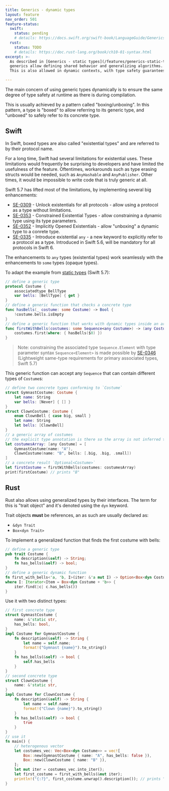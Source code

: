 ```yaml
---
title: Generics - dynamic types
layout: feature
nav_order: 501
feature-status:
  swift:
    status: pending
    # details: https://docs.swift.org/swift-book/LanguageGuide/Generics.html
  rust:
    status: TODO
    # details: https://doc.rust-lang.org/book/ch10-01-syntax.html
excerpt: >- 
  As described in [Generics - static types](/features/generics-static-types),
  generics allow defining shared behavior and generalizing algorithms.
  This is also allowed in dynamic contexts, with type safety guarantees provide by the runtime.

---
```


The main concern of using generic types dynamically is to ensure the same degree of type safety at runtime as there is during compilation.

This is usually achieved by a pattern called "boxing/unboxing". In this pattern, a type is "boxed" to allow referring to its generic type, and "unboxed" to safely refer to its concrete type.

## Swift

In Swift, boxed types are also called "existential types" and are referred to by their protocol name.

For a long time, Swift had several limitations for existential uses. These limitations would frequently be surprising to developers and have limited the usefulness of the feature. Oftentimes, workarounds such as type erasing structs would be needed, such as `AnyHashable` and `AnyPublisher`. Other times, it would be impossible to write code that is truly generic at all.

Swift 5.7 has lifted most of the limitations, by implementing several big enhancements:

* [SE-0309] - Unlock existentials for all protocols - allow using a protocol as a type without limitations.
* [SE-0353] - Constrained Existential Types - allow constraining a dynamic type using its type parameters.
* [SE-0352] - Implicitly Opened Existentials - allow "unboxing" a dynamic type to a conrete type.
* [SE-0335] - Introduce existential `any` - a new keyword to explicitly refer to a protocol as a type. Introduced in Swift 5.6, will be mandatory for all protocols in Swift 6.
 
The enhancements to `any` types (existential types) work seamlessly with the enhancements to `some` types (opaque types).

To adapt the example from [static types](/features/generics-static-types) (Swift 5.7):

```swift
// define a generic type
protocol Costume {
    associatedtype BellType
    var bells: [BellType] { get }
}
// define a generic function that checks a concrete type
func hasBells(_ costume: some Costume) -> Bool {
    !costume.bells.isEmpty
}
// define a generic function that works with dynamic types inside an array
func firstWithBells(costumes: some Sequence<any Costume>) -> (any Costume)? {
    costumes.first(where: { hasBells($0) })
}
```

> Note: constraining the associated type `Sequence.Element` with type parameter syntax `Sequence<Element>` is made possible by [SE-0346] (Lightweight same-type requirements for primary associated types, Swift 5.7)

This generic function can accept any `Sequence` that can contain different types of `Costume`s:

```swift 
// define two concrete types conforming to `Costume`
struct GymnastCostume: Costume {
    let name: String
    var bells: [Never] { [] }
}
struct ClownCostume: Costume {
    enum ClownBell { case big, small }
    let name: String
    let bells: [ClownBell]
}
// a generic array of costumes
// the explicit type annotation is there so the array is not inferred to be `[Any]`
let costumesArray: [any Costume] = [
    GymnastCostume(name: "A"),
    ClownCostume(name: "B", bells: [.big, .big, .small])
]
// a concrete result `Optional<Costume>`
let firstCostume = firstWithBells(costumes: costumesArray)
print(firstCostume) // prints "B"
```

[SE-0156]: https://github.com/apple/swift-evolution/blob/main/proposals/0156-subclass-existentials.md
[SE-0309]: https://github.com/apple/swift-evolution/blob/main/proposals/0309-unlock-existential-types-for-all-protocols.md
[SE-0335]: https://github.com/apple/swift-evolution/blob/main/proposals/0335-existential-any.md
[SE-0352]: https://github.com/apple/swift-evolution/blob/main/proposals/0352-implicit-open-existentials.md
[SE-0353]: https://github.com/apple/swift-evolution/blob/main/proposals/0353-constrained-existential-types.md
[SE-0346]: https://github.com/apple/swift-evolution/blob/main/proposals/0346-light-weight-same-type-syntax.md

## Rust

Rust also allows using generalized types by their interfaces. The term for this is "trait object" and it's denoted using the `dyn` keyword.

Trait objects **must** be references, an as such are usually declared as:
* `&dyn Trait`
* `Box<dyn Trait>`

To implement a generalized function that finds the first costume with bells:

```rust
// define a generic type
pub trait Costume {
    fn description(&self) -> String;
    fn has_bells(&self) -> bool;
}
// define a generic dynamic function
fn first_with_bells<'a, 'b, I>(iter: &'a mut I) -> Option<Box<dyn Costume + 'b>>
where I: Iterator<Item = Box<dyn Costume + 'b>> {
    iter.find(|c| c.has_bells())
}
```

Use it with two distinct types: 


```rust
// first concrete type
struct GymnastCostume {
    name: &'static str,
    has_bells: bool,
}
impl Costume for GymnastCostume {
    fn description(&self) -> String {
        let name = self.name;
        format!("Gymnast {name}").to_string()
    }
    fn has_bells(&self) -> bool {
        self.has_bells
    }
}
// second concrete type
struct ClownCostume {
    name: &'static str,
}
impl Costume for ClownCostume {
    fn description(&self) -> String {
        let name = self.name;
        format!("Clown {name}").to_string()
    }
    fn has_bells(&self) -> bool {
        true
    }
}
// use it
fn main() {
    // heterogenous vector
    let costumes_vec: Vec<Box<dyn Costume>> = vec![
        Box::new(GymnastCostume { name: "A", has_bells: false }),
        Box::new(ClownCostume { name: "B" }),
    ];
    let mut iter = costumes_vec.into_iter();
    let first_costume = first_with_bells(&mut iter);
    println!("{:?}", first_costume.unwrap().description()); // prints "Clown B"
}
```

[Rust example on godbolt.org]: https://rust.godbolt.org/#z:OYLghAFBqd5QCxAYwPYBMCmBRdBLAF1QCcAaPECAMzwBtMA7AQwFtMQByARg9KtQYEAysib0QXACx8BBAKoBnTAAUAHpwAMvAFYTStJg1DEArgoKkl9ZATwDKjdAGFUtEywYgATKUcAZPAZMADl3ACNMYhAAVg1SAAdUBUI7Bhc3D28EpJSBAKDQlgio2MtMa1sBIQImYgJ0908fK0wbVOragnyQ8MiYuPNOhszmmrruwuL%2BgEpLVBNiZHYOAHoVgGosGiD1pnXgRki8ZHWCAE94zABSDQBBeJMw0%2BImQnWXc3dMdauAdgAhG63dYg9ZUBibTAKZDEPDxSoMCBXLwANisVGm6wAtFcAMzYdbVWFGPGAu6gsEQhBMBQAfQitFoCiRqPRmJx%2BPWYVQrlJQL%2BABEgWtIdtvnsDkFYSd0GdmCxjmCTAw2gIgeCwXhiOZaQB3QgIenlJl4pxgDhMUjrc1hK0ASTx2AghD6P1R5r2LBMBHWdvZjvWAHl4alTf9UKpTbKIR8CF83f9rRwwo7U3ddQhIt87SBfQRIkwiMRTXb8ywfriBetw5HcU5o%2B8knG2Amkyn8QG/mTgaCXcQAHTbdBI35OZB/JzrZD96l0hlMiDTab835Cu78u4imjan1oFXETD504Xa53cymGzrADiZw8NPqTfjXaBFPl7DdKPNg1sJ3PpBfoKzkajIKLm3KuP%2B66rkCeAsPEtCNp8Lb8MQ163sw5ixk%2BAIASCGpYNCsIhgILJouUGLYgGRKBMAPw4eSFKgvQPpvhWVbov2b58gxjFgiQLCFmAkDIl4N53uYdH/Fx0FeF40z9kQtLnjRi64XRa49nhVI0sBC7ImRtAURyBLgQhz48YxHFAfOChqYKK4aSKSh7ugU4CDCh7fOclxAueJiXk4tCoLqaSPi25maesb65vpX41D%2B6x/g5MFwQhWHISQ7xBSF6XfBFFL4VCMJwgipFspRnLUUYklqRSzFRaweWVol5GcY13GRQV/GCcJsmBcFEJdtJQqyfJinKUYqkWfZFkatZxrMvp5XGVyPJmfRnWggQpinpFM23PtIpmN8hDqhCAmBIuNUWSKmb5sQqCSvMCjrAAbq0RZqfVaBIVCtLvcguYAGqtGGEZRnKiHNtcHacniVYA0JVzRN2vEgjWIAgEEuoQGJGEPr9kkNWwMWyQdslWvNIG5lQYhKOpsy1aCGNY5gOP9TlYV5QCxPviJgKyQzkF7dEQq4qjTGHusXo%2Bn2bFub9dIA/2gSKX2qni19UvbjqP3Q/LOsEHqBq6YtqIy%2BsfbLprFnxMSBC0AwQksl4XYgHiABi9kU5qO60nrXz9squovPEi79gRxXEYiS6kusIp26rL0iRzEIC67UEChwsy0Jw0S8J4HBaKQqCcAASmYPoKPMix5V4uI8KQBCaNnswANb9PonCSAXLcl5wvCgXEzdF9npBwLASCYKorTeiQ5CULUwAKMohjlEICADZwjdoHBdCFqkq9BLQG9b6PpC7/EdB9MQXAolwcSX9fxCBt6p8hX30%2BtLcxDLwPvgz2QNUfAhdeD8EECIMQ7ApAyEEIoFQ6hz66C4PoQwxhK76DwGEUCkBZioGjqBDgg8a5LD0OYEBR916bw/twXg21MDLEbiHJg8Rt5j1zhwfOpBC7F1LhwbAgC56oVMOYE4XB%2Bz337BodYEAK7mCtLgQgmVkQN2mHQluS5SAd1KBwnu3C%2B58MHiAYeGic6cC8L3c%2Bhim6mNIO9bUqQQCSCAA%3D%3D
